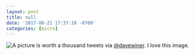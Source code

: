 ```yaml
---
layout: post
title: null
date: '2017-08-21 17:37:10 -0700'
categories: [micro]
---
```


![A picture is worth a thousand tweets](https://pbs.twimg.com/media/DHoYNG4W0AEHuAe?format=jpg)
via [@davewiner](https://twitter.com/davewiner/status/899057695155683328). I love this image.